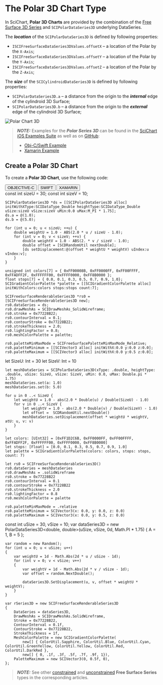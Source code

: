 # The Polar 3D Chart Type
In SciChart, **Polar 3D Charts** are provided by the combination of the [Free Surface 3D Series](free-surface-series-3d.html) and `SCIPolarDataSeries3D` underlying DataSeries.

The ***location*** of the `SCIPolarDataSeries3D` is defined by following properties:
- `ISCIFreeSurfaceDataSeries3DValues.offsetX` – a location of the Polar by the `X-Axis`;
- `ISCIFreeSurfaceDataSeries3DValues.offsetY` – a location of the Polar by the `Y-Axis`;
- `ISCIFreeSurfaceDataSeries3DValues.offsetZ` – a location of the Polar by the `Z-Axis`;

The ***size*** of the `SCICylindroidDataSeries3D` is defined by following properties:
- `SCIPolarDataSeries3D.a` – a distance from the origin to the ***internal*** edge of the cylindroid 3D Surface;
- `SCIPolarDataSeries3D.b` – a distance from the origin to the ***external*** edge of the cylindroid 3D Surface;

![Polar Chart 3D](img/chart-types-3d/free-surface-3d-polar.png)

> **_NOTE:_** Examples for the ***Polar Series 3D*** can be found in the [SciChart iOS Examples Suite](https://www.scichart.com/examples/ios-chart/) as well as on [GitHub](https://github.com/ABTSoftware/SciChart.iOS.Examples):
> 
> - [Obj-C/Swift Example](https://www.scichart.com/example/ios-chart/ios-3d-chart-example-simple-polar/)
> - [Xamarin Example](https://www.scichart.com/example/xamarin-chart/xamarin-3d-chart-example-simple-polar/)

## Create a Polar 3D Chart
To create a **Polar 3D Chart**, use the following code:

<div class="code-snippet-tabs">
  <button class="code-snippet-tab" onclick="showCodeFor(event, 'objectivec')">OBJECTIVE-C</button>
  <button class="code-snippet-tab" onclick="showCodeFor(event, 'swift')">SWIFT</button>
  <button class="code-snippet-tab" onclick="showCodeFor(event, 'cs')">XAMARIN</button>
</div>
<div class="code-snippet" id="objectivec">
    const int sizeU = 30;
    const int sizeV = 10;

    SCIPolarDataSeries3D *ds = [[SCIPolarDataSeries3D alloc] initWithXType:SCIDataType_Double heightType:SCIDataType_Double uSize:sizeU vSize:sizeV uMin:0.0 uMax:M_PI * 1.75];
    ds.a = @(1.0);
    ds.b = @(5.0);
    
    for (int u = 0; u < sizeU; ++u) {
        double weightU = 1.0 - ABS(2.0 * u / sizeU - 1.0);
        for (int v = 0; v < sizeV; ++v) {
            double weightV = 1.0 - ABS(2. * v / sizeV - 1.0);
            double offset = [SCDRandomUtil nextDouble];
            [ds setDisplacement:@(offset * weightU * weightV) uIndex:u vIndex:v];
        }
    }
    
    unsigned int colors[7] = { 0xFF00008B, 0xFF0000FF, 0xFF00FFFF, 0xFFADFF2F, 0xFFFFFF00, 0xFFFF0000, 0xFF8B0000 };
    float stops[7] = { 0.0, 0.1, 0.3, 0.5, 0.7, 0.9, 1.0};
    SCIGradientColorPalette *palette = [[SCIGradientColorPalette alloc] initWithColors:colors stops:stops count:7];
    
    SCIFreeSurfaceRenderableSeries3D *rs0 = [SCIFreeSurfaceRenderableSeries3D new];
    rs0.dataSeries = ds;
    rs0.drawMeshAs = SCIDrawMeshAs_SolidWireframe;
    rs0.stroke = 0x77228B22;
    rs0.contourInterval = 0.1;
    rs0.contourStroke = 0x77228B22;
    rs0.strokeThickness = 2.0;
    rs0.lightingFactor = 0.8;
    rs0.meshColorPalette = palette;
    
    rs0.paletteMinMaxMode = SCIFreeSurfacePaletteMinMaxMode_Relative;
    rs0.paletteMinimum = [[SCIVector3 alloc] initWithX:0.0 y:0.0 z:0.0];
    rs0.paletteMaximum = [[SCIVector3 alloc] initWithX:0.0 y:0.5 z:0.0];
</div>
<div class="code-snippet" id="swift">
    let SizeU: Int = 30
    let SizeV: Int = 10

    let meshDataSeries = SCIPolarDataSeries3D(xType: .double, heightType: .double, uSize: SizeU, vSize: SizeV, uMin: 0.0, uMax: Double.pi * 1.75)
    meshDataSeries.set(a: 1.0)
    meshDataSeries.set(b: 5.0)

    for u in 0 ..< SizeU {
        let weightU = 1.0 - abs(2.0 * Double(u) / Double(SizeU) - 1.0)
        for v in 0 ..< SizeV {
            let weightV = 1.0 - abs(2.0 * Double(v) / Double(SizeV) - 1.0)
            let offset =  SCDRandomUtil.nextDouble()
            meshDataSeries.setDisplacement(offset * weightU * weightV, atU: u, v: v)
        }
    }
    
    let colors: [UInt32] = [0xFF1D2C6B, 0xFF0000FF, 0xFF00FFFF, 0xFFADFF2F, 0xFFFFFF00, 0xFFFF0000, 0xFF8B0000]
    let stops: [Float] = [0.0, 0.1, 0.3, 0.5, 0.7, 0.9, 1.0]
    let palette = SCIGradientColorPalette(colors: colors, stops: stops, count: 7)
    
    let rs0 = SCIFreeSurfaceRenderableSeries3D()
    rs0.dataSeries = meshDataSeries
    rs0.drawMeshAs = .solidWireframe
    rs0.stroke = 0x77228B22
    rs0.contourInterval = 0.1
    rs0.contourStroke = 0x77228B22
    rs0.strokeThickness = 2.0
    rs0.lightingFactor = 0.8
    rs0.meshColorPalette = palette
    
    rs0.paletteMinMaxMode = .relative
    rs0.paletteMinimum = SCIVector3(x: 0.0, y: 0.0, z: 0.0)
    rs0.paletteMaximum = SCIVector3(x: 0.0, y: 0.5, z: 0.0)
</div>
<div class="code-snippet" id="cs">
    const int uSize = 30, vSize = 10;
    var dataSeries3D = new PolarDataSeries3D&lt;double, double&gt;(uSize, vSize, 0d, Math.PI * 1.75) { A = 1, B = 5 };

    var random = new Random();
    for (int u = 0; u < uSize; u++)
    {
        var weightU = 1d - Math.Abs(2d * u / uSize - 1d);
        for (int v = 0; v < vSize; v++)
        {
            var weightV = 1d - Math.Abs(2d * v / vSize - 1d);
            var offset = random.NextDouble();

            dataSeries3D.SetDisplacement(u, v, offset * weightU * weightV);
        }
    }

    var rSeries3D = new SCIFreeSurfaceRenderableSeries3D
    {
        DataSeries = dataSeries3D,
        DrawMeshAs = SCIDrawMeshAs.SolidWireframe,
        Stroke = 0x77228B22,
        ContourInterval = 0.1f,
        ContourStroke = 0x77228B22,
        StrokeThickness = 1f,
        MeshColorPalette = new SCIGradientColorPalette(
            new[] { ColorUtil.Sapphire, ColorUtil.Blue, ColorUtil.Cyan, ColorUtil.GreenYellow, ColorUtil.Yellow, ColorUtil.Red, ColorUtil.DarkRed },
            new[] { 0, .1f, .3f, .5f, .7f, .9f, 1}),
        PaletteMaximum = new SCIVector3(0, 0.5f, 0),
    };
</div>

> **_NOTE:_** See other [constrained](free-surface-series-3d.html#constrained-free-surface-3d-types) and [unconstrained](free-surface-series-3d.html#unconstrained-free-surface-3d-type) **Free Surface Series** types in the corresponding articles.